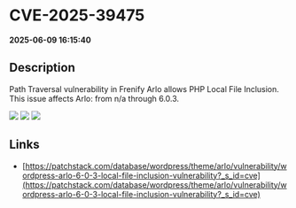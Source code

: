 # CVE-2025-39475

**2025-06-09 16:15:40**

## Description
Path Traversal vulnerability in Frenify Arlo allows PHP Local File Inclusion. This issue affects Arlo: from n/a through 6.0.3.

![](https://img.shields.io/static/v1?label=Score&message=8.1&color=red)
![](https://img.shields.io/static/v1?label=Severity&message=HIGH&color=red)
![](https://img.shields.io/static/v1?label=CWE&message=Traversal&color=green)

## Links
- [https://patchstack.com/database/wordpress/theme/arlo/vulnerability/wordpress-arlo-6-0-3-local-file-inclusion-vulnerability?_s_id=cve](https://patchstack.com/database/wordpress/theme/arlo/vulnerability/wordpress-arlo-6-0-3-local-file-inclusion-vulnerability?_s_id=cve)
